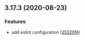 ## 3.17.3 (2020-08-23)


### Features

* add eslint configuration ([35320f4](https://github.com/nlibjs/nlibjs/commit/35320f408ef0f5f2812bb076f85de3c88c36aca2))



